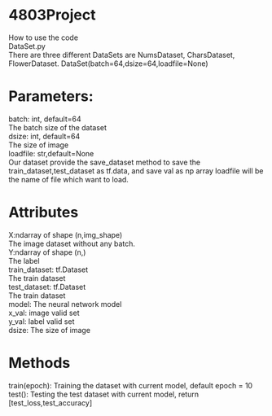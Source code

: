 # 4803Project
How to use the code<br>
DataSet.py <br>
There are three different DataSets are NumsDataset, CharsDataset, FlowerDataset. 
DataSet(batch=64,dsize=64,loadfile=None)<br>
# Parameters:
batch: int, default=64<br>
The batch size of the dataset<br>
dsize: int, default=64<br>
The size of image<br>
loadfile: str,default=None<br>
Our dataset provide the save_dataset method to save the train_dataset,test_dataset as tf.data, and save val as np array
loadfile will be the name of file which want to load.<br>

# Attributes
X:ndarray of shape (n,img_shape)<br>
The image dataset without any batch.<br>
Y:ndarray of shape (n,)<br>
The label <br>
train_dataset: tf.Dataset<br>
The train dataset<br>
test_dataset: tf.Dataset<br>
The train dataset<br>
model: The neural network model<br>
x_val: image valid set<br>
y_val: label valid set<br>
dsize: The size of image<br>

# Methods
train(epoch): Training the dataset with current model, default epoch = 10<br>
test(): Testing the test dataset with current model, return [test_loss,test_accuracy] <br>
